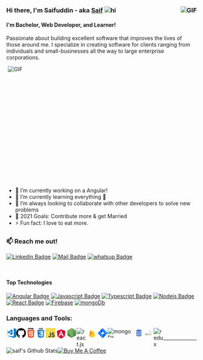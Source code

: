 ### Hi there, I'm Saifuddin - aka [Saif][website] <img src="https://user-images.githubusercontent.com/1303154/88677602-1635ba80-d120-11ea-84d8-d263ba5fc3c0.gif" width="28px" alt="hi">  <img align="right" alt="GIF" src="https://visitor-badge.glitch.me/badge?page_id=u4saif"/>

#### I'm Bachelor, Web Developer, and Learner!
Passionate about building excellent software that improves the lives of those around me. I specialize in creating software for clients ranging from individuals and small-businesses all the way to large enterprise corporations.

 <img align="right" alt="GIF" src="https://www.gottaperson.com/images/freelancer.gif" width="500" height="320"/>
 
- 🔭 I’m currently working on a Angular!
- 🌱 I’m currently learning everything 🤣
- 👯 I’m always looking to collaborate with other developers to solve new problems
- 🚀 2021 Goals: Contribute more & get Married 
- ⚡ Fun fact: I love to eat more. 

### :mailbox: Reach me out!

[![Linkedin Badge](https://img.shields.io/badge/-Saifuddin-0e76a8?style=flat&labelColor=0e76a8&logo=linkedin&logoColor=white)](https://www.linkedin.com/in/saifuddin-shaikh-1b4896bb/d/) [![Mail Badge](https://img.shields.io/badge/-u4saif-c0392b?style=flat&labelColor=c0392b&logo=gmail&logoColor=white)](mailto:u4saif@gmail.com) [![whatsup Badge](https://img.shields.io/badge/-Saif-25D366?style=flat&labelColor=25D366&logo=whatsapp&logoColor=white)](https://api.whatsapp.com/send?phone=919582855871)


<br />

#### Top Technologies

<!-- TODO: Make technologies links takes you to repositories -->

[![Angular Badge](https://img.shields.io/badge/-Angular-FF2E2E?style=for-the-badge&labelColor=black&logo=angular&logoColor=FF2E2E)](#) [![Javascript Badge](https://img.shields.io/badge/-Javascript-F0DB4F?style=for-the-badge&labelColor=black&logo=javascript&logoColor=F0DB4F)](#) [![Typescript Badge](https://img.shields.io/badge/-Typescript-007acc?style=for-the-badge&labelColor=black&logo=typescript&logoColor=007acc)](#) [![Nodejs Badge](https://img.shields.io/badge/-Nodejs-3C873A?style=for-the-badge&labelColor=black&logo=node.js&logoColor=3C873A)](#) [![React Badge](https://img.shields.io/badge/-React-61DBFB?style=for-the-badge&labelColor=black&logo=react&logoColor=61DBFB)](#) [![Firebase](https://img.shields.io/badge/-Firebase-FAD02C?style=for-the-badge&labelColor=black&logo=firebase&logoColor=FAD02C)](#) [![mongoDb](https://img.shields.io/badge/-mongodb-0A7029?style=for-the-badge&labelColor=black&logo=mongodb&logoColor=0A7029)](#)

### Languages and Tools:

[<img align="left" alt="Visual Studio Code" width="26px" src="https://raw.githubusercontent.com/github/explore/80688e429a7d4ef2fca1e82350fe8e3517d3494d/topics/visual-studio-code/visual-studio-code.png" />][website]
[<img align="left" alt="GitHub" width="26px" src="https://raw.githubusercontent.com/github/explore/78df643247d429f6cc873026c0622819ad797942/topics/github/github.png" />][website]
[<img align="left" alt="HTML5" width="26px" src="https://raw.githubusercontent.com/github/explore/80688e429a7d4ef2fca1e82350fe8e3517d3494d/topics/html/html.png" />][website]
[<img align="left" alt="CSS3" width="26px" src="https://raw.githubusercontent.com/github/explore/80688e429a7d4ef2fca1e82350fe8e3517d3494d/topics/css/css.png" />][website]
[<img align="left" alt="JavaScript" width="26px" src="https://raw.githubusercontent.com/github/explore/80688e429a7d4ef2fca1e82350fe8e3517d3494d/topics/javascript/javascript.png" />][website]
[<img align="left" alt="Angular" width="30px" src="https://raw.githubusercontent.com/u4saif/README.md/master/angular.png" />][website]
[<img align="left" alt="Node.js" width="26px" src="https://raw.githubusercontent.com/github/explore/80688e429a7d4ef2fca1e82350fe8e3517d3494d/topics/nodejs/nodejs.png" />][website]
[<img align="left" alt="react.js" width="26px" src="https://cdn.worldvectorlogo.com/logos/react-1.svg" />][website]
[<img align="left" alt="firebase" width="30px" src="https://raw.githubusercontent.com/u4saif/README.md/master/pngegg.png" />][website]
[<img align="left" alt="jira" width="26px" src="https://raw.githubusercontent.com/u4saif/README.md/master/clipart2204623.png" />][website]
[<img align="left" alt="mongoDb" width="70px" height="25px" src="https://webimages.mongodb.com/_com_assets/cms/MongoDB_Logo_FullColorBlack_RGB-4td3yuxzjs.png?auto=format%2Ccompress" />][website]
[<img align="left" alt="SQL" width="26px" src="https://raw.githubusercontent.com/github/explore/80688e429a7d4ef2fca1e82350fe8e3517d3494d/topics/sql/sql.png" />][website]
[<img align="left" alt="MySQL" width="26px" src="https://raw.githubusercontent.com/github/explore/80688e429a7d4ef2fca1e82350fe8e3517d3494d/topics/mysql/mysql.png" />][website]
 [<img align="left" alt="redux" width="26px" src="https://raw.githubusercontent.com/reduxjs/redux/master/logo/logo.png" />][website]
<br />

---

<img align="left" alt="saif's Github Stats" src="https://github-readme-stats.vercel.app/api/top-langs/?username=u4saif" />  <a align="right" href="https://www.buymeacoffee.com/s4saif" target="_blank"><img src="https://cdn.buymeacoffee.com/buttons/v2/default-red.png" alt="Buy Me A Coffee" width="150" ></a>

[website]: https://imsaif.web.app
[twitter]: https://twitter.com
[youtube]: https://youtube.com
[instagram]: https://instagram.com
[linkedin]: https://www.linkedin.com/in/saifuddin-shaikh-1b4896bb/
[whatsapp]: https://api.whatsapp.com/send?phone=919582855871
[gmail]: https://mail.google.com/mail/u/0/?view=cm&fs=1&tf=1&to=u4saif@gmail.com

